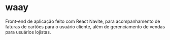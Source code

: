 # waay

Front-end de aplicação feito com React Navite, para acompanhamento de faturas de cartões para o usuário cliente, além de gerenciamento de vendas para usuários lojistas.
